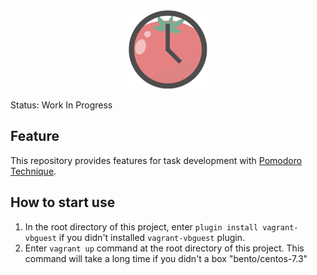 <center>
<img src="https://raw.githubusercontent.com/yassu/PomoBoard/master/symbol/pomoboard.png" alt="PomoBoard" width="25%">
</center>

Status: Work In Progress

## Feature

This repository provides features for task development with [Pomodoro Technique](https://cirillocompany.de/pages/pomodoro-technique).

## How to start use

1. In the root directory of this project, enter `plugin install vagrant-vbguest` if you didn't installed `vagrant-vbguest` plugin.
2. Enter `vagrant up` command at the root directory of this project. This command will take a long time if you didn't a box "bento/centos-7.3"